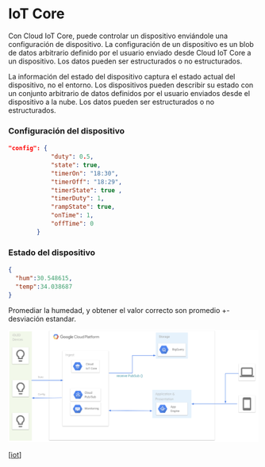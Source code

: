 # IoT Core

Con Cloud IoT Core, puede controlar un dispositivo enviándole una configuración de dispositivo. La configuración de un dispositivo es un blob de datos arbitrario definido por el usuario enviado desde Cloud IoT Core a un dispositivo. Los datos pueden ser estructurados o no estructurados. 

La información del estado del dispositivo captura el estado actual del dispositivo, no el entorno. Los dispositivos pueden describir su estado con un conjunto arbitrario de datos definidos por el usuario enviados desde el dispositivo a la nube. Los datos pueden ser estructurados o no estructurados. 

### Configuración del dispositivo
```json
"config": {
			"duty": 0.5,
 			"state": true,
 			"timerOn": "18:30",
 			"timerOff": "18:29",
 			"timerState": true ,
			"timerDuty": 1,
			"rampState": true,
			"onTime": 1,
			"offTime": 0
		}
```

### Estado del dispositivo
```json
{  
  "hum":30.548615,
  "temp":34.038687
}
```

Promediar la humedad, y obtener el valor correcto son promedio +- desviación estandar.

![](2020-07-02-17-40-21.png)

[[iot]]


[//begin]: # "Autogenerated link references for markdown compatibility"
[iot]: iot "IoT"
[//end]: # "Autogenerated link references"